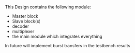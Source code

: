 This Design contains the following module:
+ Master block
+ Slave block(s)
+ decoder
+ multiplexer
+ the main module which integrates everything

In future will implement burst transfers in the testbench results 

